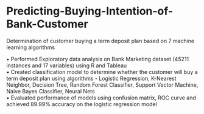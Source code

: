 # Predicting-Buying-Intention-of-Bank-Customer
Determination of customer buying a term deposit plan based on 7 machine learning algorithms

• Performed Exploratory data analysis on Bank Marketing dataset (45211 instances and 17 variables) using R and Tableau \
• Created classification model to determine whether the customer will buy a term deposit plan using algorithms - Logistic Regression, K-Nearest Neighbor, Decision Tree, Random Forest Classifier, Support Vector Machine, Naive Bayes Classifier, Neural Nets \
• Evaluated performance of models using confusion matrix, ROC curve and achieved 89.99% accuracy on the logistic regression model 

